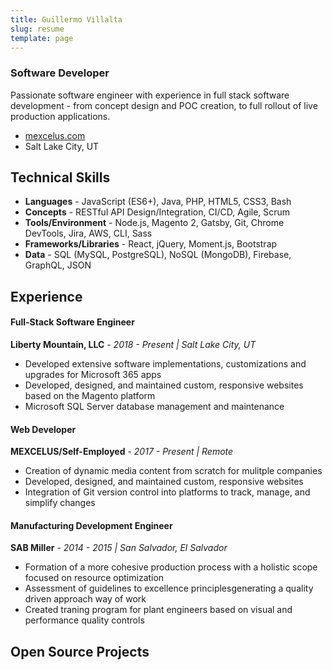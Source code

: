 ```yaml
---
title: Guillermo Villalta
slug: resume
template: page
---
```


### Software Developer

Passionate software engineer with experience in full stack software development - from concept design and POC creation, to full rollout of live production applications.

- [mexcelus.com](https://www.mexcelus.com)
- Salt Lake City, UT

## Technical Skills

- **Languages** - JavaScript (ES6+), Java, PHP, HTML5, CSS3, Bash
- **Concepts** - RESTful API Design/Integration, CI/CD, Agile, Scrum
- **Tools/Environment** - Node.js, Magento 2, Gatsby, Git, Chrome DevTools, Jira, AWS, CLI, Sass
- **Frameworks/Libraries** - React, jQuery, Moment.js, Bootstrap
- **Data** - SQL (MySQL, PostgreSQL), NoSQL (MongoDB), Firebase, GraphQL, JSON

## Experience

#### Full-Stack Software Engineer

**Liberty Mountain, LLC** - _2018 - Present | Salt Lake City, UT_

- Developed extensive software implementations, customizations and upgrades for Microsoft 365 apps
- Developed, designed, and maintained custom, responsive websites based on the Magento platform
- Microsoft SQL Server database management and maintenance

#### Web Developer

**MEXCELUS/Self-Employed** - _2017 - Present | Remote_

- Creation of dynamic media content from scratch for mulitple companies
- Developed, designed, and maintained custom, responsive websites
- Integration of Git version control into platforms to track, manage, and simplify changes

#### Manufacturing Development Engineer

**SAB Miller** - _2014 - 2015 | San Salvador, El Salvador_

- Formation of a more cohesive production process with a holistic scope focused on resource optimization
- Assessment of guidelines to excellence principlesgenerating a quality driven approach way of work
- Created traning program for plant engineers based on visual and performance quality controls

## Open Source Projects
